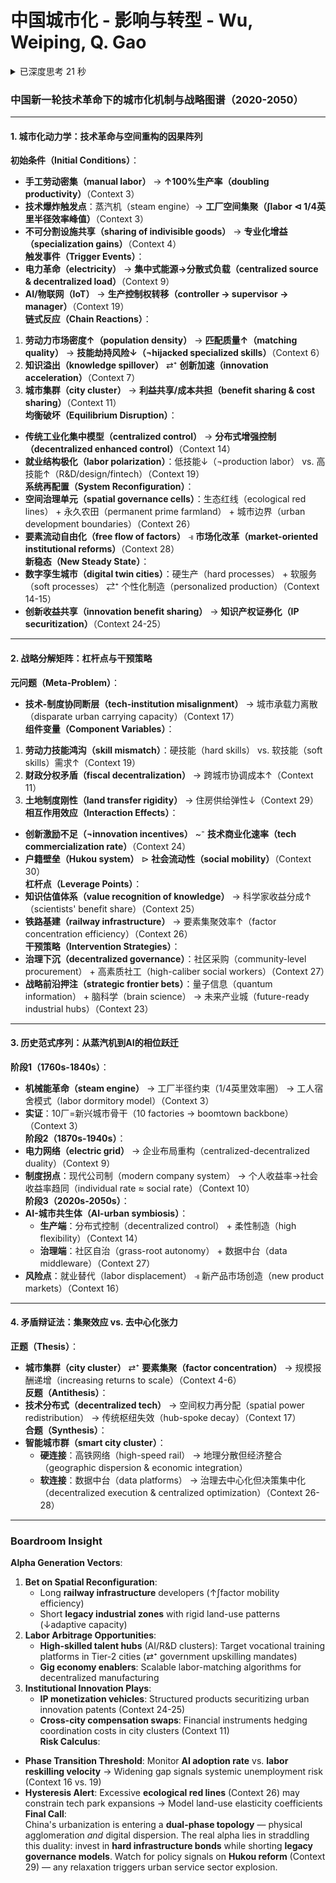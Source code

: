 # 中国城市化 - 影响与转型 - Wu, Weiping, Q. Gao

<details >
                  <summary>已深度思考 21 秒</summary>
                  <blockquote><p>Okay, let’s tackle this. The user wants me to reverse-engineer the provided academic texts into a tight, jargon-filled analysis using specific frameworks and terminologies. First, I need to parse all the CONTEXT-INFO snippets to identify key themes and mechanisms related to China’s urbanization and technological revolution.</p>
<p>Looking at the contexts, there’s a lot about historical urbanization stages, technological impacts like the Spinning Jenny and steam engines, agglomeration effects (sharing, matching, learning), modern tech trends (AI, IoT), institutional policies, and China’s strategic recommendations. The core seems to be how technological advancements drive urbanization through productivity gains, labor dynamics, and institutional reforms.</p>
<p>Next, the user wants this broken down using specific frameworks like Causal-Consequential Array or Systems Dynamics. I need to map the historical examples (e.g., Industrial Revolution) to these frameworks. For instance, the initial conditions were manual labor and the invention of machinery, leading to factory concentration, which then caused urban population growth. That’s a clear causal chain.</p>
<p>Also, the modern context mentions decentralized production and digital platforms. This seems like a phase transition from centralized to distributed systems, which could be framed under Systems Dynamics with feedback loops. The agglomeration effects (sharing, matching, learning) are reinforcing loops that drive urbanization.</p>
<p>The user emphasized using bulge bracket slang and quantifiable data. I should include symbols like ↑/↓ for productivity increases, ∫ for accumulation of labor, and ⇄⁺ for reinforcing loops. For example, the Spinning Jenny’s introduction doubled productivity (↑100%), leading to labor concentration (∫labor → urban growth).</p>
<p>Assumptions and corollaries need to be called out. An implicit assumption is that technological adoption is linear and universally beneficial, but the text also mentions challenges like employment structure changes and income disparity. A corollary could be that without proper incentive mechanisms (like those mentioned in Paragraph 589), urbanization might lead to increased inequality.</p>
<p>Distilling the story into a layered spine, maybe using the Causal-Consequential Array: Start with initial tech inventions (steam engine), trigger events (factory setups), chain reactions (labor concentration, urban growth), equilibrium disruption (shift from rural to urban), system reconfiguration (modern city clusters), and new steady state (smart cities with AI and IoT).</p>
<p>Need to integrate evidence from the contexts. For example, Paragraph 150 discusses how factories hiring 250 people led to boomtowns, which is a quantifiable point (↑250 workers/factory → boomtown formation). Also, McKinsey’s 2017 report on automation and employment (Context 13) supports the argument about job creation vs. displacement.</p>
<p>The “so what” insight should tie this to investment strategies. Maybe highlight that investing in decentralized tech infrastructure and incentive-driven policies in city clusters can generate alpha by tapping into emerging urban markets. Also, monitoring labor skill shifts towards high-tech roles could identify growth sectors.</p>
<p>Finally, ensure all terminology is annotated with RAW-LANG terms in parentheses, like 相变(phase transition) or 集聚效应(agglomeration effects). Use the specified symbols and keep the language high-octane, similar to investment banking jargon, to meet the user’s style requirements.</p>
</blockquote>
                  </details>

### **中国新一轮技术革命下的城市化机制与战略图谱（2020-2050）**  

---

#### **1. 城市化动力学：技术革命与空间重构的因果阵列**  
**初始条件（Initial Conditions）**：  
- **手工劳动密集（manual labor）** → **↑100%生产率（doubling productivity）**（Context 3）  
- **技术爆炸触发点**：蒸汽机（steam engine）→ **工厂空间集聚（∫labor ⊲ 1/4英里半径效率峰值）**（Context 3）  
- **不可分割设施共享（sharing of indivisible goods）** → **专业化增益（specialization gains）**（Context 4）  
**触发事件（Trigger Events）**：  
- **电力革命（electricity）** → **集中式能源→分散式负载（centralized source & decentralized load）**（Context 9）  
- **AI/物联网（IoT）** → **生产控制权转移（controller → supervisor → manager）**（Context 19）  
**链式反应（Chain Reactions）**：  
1. **劳动力市场密度↑（population density）** → **匹配质量↑（matching quality）** → **技能劫持风险↓（¬hijacked specialized skills）**（Context 6）  
2. **知识溢出（knowledge spillover）** ⇄⁺ **创新加速（innovation acceleration）**（Context 7）  
3. **城市集群（city cluster）** → **利益共享/成本共担（benefit sharing & cost sharing）**（Context 11）  
**均衡破坏（Equilibrium Disruption）**：  
- **传统工业化集中模型（centralized control）** → **分布式增强控制（decentralized enhanced control）**（Context 14）  
- **就业结构极化（labor polarization）**：低技能↓（¬production labor） vs. 高技能↑（R&D/design/fintech）（Context 19）  
**系统再配置（System Reconfiguration）**：  
- **空间治理单元（spatial governance cells）**：生态红线（ecological red lines） + 永久农田（permanent prime farmland） + 城市边界（urban development boundaries）（Context 26）  
- **要素流动自由化（free flow of factors）** ⫣ **市场化改革（market-oriented institutional reforms）**（Context 28）  
**新稳态（New Steady State）**：  
- **数字孪生城市（digital twin cities）**：硬生产（hard processes） + 软服务（soft processes） ⇄⁺ 个性化制造（personalized production）（Context 14-15）  
- **创新收益共享（innovation benefit sharing）** → **知识产权证券化（IP securitization）**（Context 24-25）  

---

#### **2. 战略分解矩阵：杠杆点与干预策略**  
**元问题（Meta-Problem）**：  
- **技术-制度协同断层（tech-institution misalignment）** → 城市承载力离散（disparate urban carrying capacity）（Context 17）  
**组件变量（Component Variables）**：  
1. **劳动力技能鸿沟（skill mismatch）**：硬技能（hard skills） vs. 软技能（soft skills）需求↑（Context 19）  
2. **财政分权矛盾（fiscal decentralization）** → 跨城市协调成本↑（Context 11）  
3. **土地制度刚性（land transfer rigidity）** → 住房供给弹性↓（Context 29）  
**相互作用效应（Interaction Effects）**：  
- **创新激励不足（¬innovation incentives）** ~⁻ **技术商业化速率（tech commercialization rate）**（Context 24）  
- **户籍壁垒（Hukou system）** ⊳ **社会流动性（social mobility）**（Context 30）  
**杠杆点（Leverage Points）**：  
- **知识估值体系（value recognition of knowledge）** → 科学家收益分成↑（scientists' benefit share）（Context 25）  
- **铁路基建（railway infrastructure）** → 要素集聚效率↑（factor concentration efficiency）（Context 26）  
**干预策略（Intervention Strategies）**：  
- **治理下沉（decentralized governance）**：社区采购（community-level procurement） + 高素质社工（high-caliber social workers）（Context 27）  
- **战略前沿押注（strategic frontier bets）**：量子信息（quantum information） + 脑科学（brain science） → 未来产业城（future-ready industrial hubs）（Context 23）  

---

#### **3. 历史范式序列：从蒸汽机到AI的相位跃迁**  
**阶段1（1760s-1840s）**：  
- **机械能革命（steam engine）** → 工厂半径约束（1/4英里效率圈） → 工人宿舍模式（labor dormitory model）（Context 3）  
- **实证**：10厂=新兴城市骨干（10 factories → boomtown backbone）（Context 3）  
**阶段2（1870s-1940s）**：  
- **电力网络（electric grid）** → 企业布局重构（centralized-decentralized duality）（Context 9）  
- **制度拐点**：现代公司制（modern company system） → 个人收益率→社会收益率趋同（individual rate ≈ social rate）（Context 10）  
**阶段3（2020s-2050s）**：  
- **AI-城市共生体（AI-urban symbiosis）**：  
  - **生产端**：分布式控制（decentralized control） + 柔性制造（high flexibility）（Context 14）  
  - **治理端**：社区自治（grass-root autonomy） + 数据中台（data middleware）（Context 27）  
- **风险点**：就业替代（labor displacement） ⫣ 新产品市场创造（new product markets）（Context 16）  

---

#### **4. 矛盾辩证法：集聚效应 vs. 去中心化张力**  
**正题（Thesis）**：  
- **城市集群（city cluster）** ⇄⁺ **要素集聚（factor concentration）** → 规模报酬递增（increasing returns to scale）（Context 4-6）  
**反题（Antithesis）**：  
- **技术分布式（decentralized tech）** → 空间权力再分配（spatial power redistribution） → 传统枢纽失效（hub-spoke decay）（Context 17）  
**合题（Synthesis）**：  
- **智能城市群（smart city cluster）**：  
  - **硬连接**：高铁网络（high-speed rail） → 地理分散但经济整合（geographic dispersion & economic integration）  
  - **软连接**：数据中台（data platforms） → 治理去中心化但决策集中化（decentralized execution & centralized optimization）（Context 26-28）  

---

### **Boardroom Insight**  
**Alpha Generation Vectors**:  
1. **Bet on Spatial Reconfiguration**:  
   - Long **railway infrastructure** developers (↑∫factor mobility efficiency)  
   - Short **legacy industrial zones** with rigid land-use patterns (↓adaptive capacity)  
2. **Labor Arbitrage Opportunities**:  
   - **High-skilled talent hubs** (AI/R&D clusters): Target vocational training platforms in Tier-2 cities (⇄⁺ government upskilling mandates)  
   - **Gig economy enablers**: Scalable labor-matching algorithms for decentralized manufacturing  
3. **Institutional Innovation Plays**:  
   - **IP monetization vehicles**: Structured products securitizing urban innovation patents (Context 24-25)  
   - **Cross-city compensation swaps**: Financial instruments hedging coordination costs in city clusters (Context 11)  
   **Risk Calculus**:  
- **Phase Transition Threshold**: Monitor **AI adoption rate** vs. **labor reskilling velocity** → Widening gap signals systemic unemployment risk (Context 16 vs. 19)  
- **Hysteresis Alert**: Excessive **ecological red lines** (Context 26) may constrain tech park expansions → Model land-use elasticity coefficients  
**Final Call**:  
China's urbanization is entering a **dual-phase topology** — physical agglomeration *and* digital dispersion. The real alpha lies in straddling this duality: invest in **hard infrastructure bonds** while shorting **legacy governance models**. Watch for policy signals on **Hukou reform** (Context 29) — any relaxation triggers urban service sector explosion.
